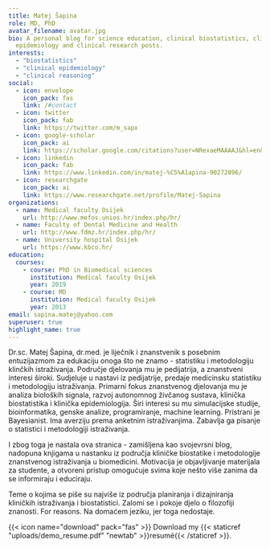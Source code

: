 ```yaml
---
title: Matej Šapina
role: MD, PhD
avatar_filename: avatar.jpg
bio: A personal blog for science education, clinical biostatistics, clinical
  epidemiology and clinical research posts.
interests:
  - "biostatistics"
  - "clinical epidemiology"
  - "clinical reasoning"
social:
  - icon: envelope
    icon_pack: fas
    link: /#contact
  - icon: twitter
    icon_pack: fab
    link: https://twitter.com/m_sapx
  - icon: google-scholar
    icon_pack: ai
    link: https://scholar.google.com/citations?user=NRexaeMAAAAJ&hl=en&oi=ao
  - icon: linkedin
    icon_pack: fab
    link: https://www.linkedin.com/in/matej-%C5%A1apina-90272896/
  - icon: researchgate
    icon_pack: ai
    link: https://www.researchgate.net/profile/Matej-Sapina
organizations:
  - name: Medical faculty Osijek
    url: http://www.mefos.unios.hr/index.php/hr/
  - name: Faculty of Dental Medicine and Health
    url: http://www.fdmz.hr/index.php/hr/
  - name: University hospital Osijek
    url: https://www.kbco.hr/
education:
  courses:
    - course: PhD in Biomedical sciences
      institution: Medical faculty Osijek
      year: 2019
    - course: MD
      institution: Medical faculty Osijek
      year: 2013
email: sapina.matej@yahoo.com
superuser: true
highlight_name: true
---
```


Dr.sc. Matej Šapina, dr.med. je liječnik i znanstvenik s posebnim entuzijazmom za edukaciju onoga što ne znamo - statistiku i metodologiju klinčkih istraživanja. Područje djelovanja mu je pedijatrija, a znanstveni interesi široki. Sudjeluje u nastavi iz pedijatrije, predaje medicinsku statistiku i metodologiju istraživanja. Primarni fokus znanstvenog djelovanja mu je analiza bioloških signala, razvoj autonomnog živčanog sustava, klinička biostatistika i klinička epidemiologija. Širi interesi su mu simulacijske studije, bioinformatika, genske analize, programiranje, machine learning. Pristrani je Bayesianist. Ima averziju prema anketnim istraživanjima. Zabavlja ga pisanje o statistici i metodologiji istraživanja. 

I zbog toga je nastala ova stranica - zamišljena kao svojevrsni blog, nadopuna knjigama u nastanku iz područja kliničke biostatike i metodologije znanstvenog istraživanja u biomedicini. Motivacija je objavljivanje materijala za studente, a otvoreni pristup omogućuje svima koje nešto više zanima da se informiraju i educiraju. 

Teme o kojima se piše su najviše iz područja planiranja i dizajniranja kliničkih istraživanja i biostatistici. Zalomi se i pokoje djelo o filozofiji znanosti. For reasons. Na domaćem jeziku, jer toga nedostaje.

{{< icon name="download" pack="fas" >}} Download my {{< staticref "uploads/demo_resume.pdf" "newtab" >}}resumé{{< /staticref >}}.
